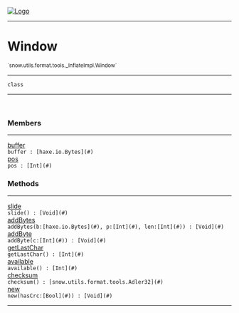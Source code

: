 
[![Logo](../../../../../../images/logo.png)](../../../../../../api/index.html)

---



<h1>Window</h1>
<small>`snow.utils.format.tools._InflateImpl.Window`</small>



---

`class`

---

&nbsp;
&nbsp;



<h3>Members</h3> <hr/><span class="member apipage">
                <a name="buffer"><a class="lift" href="#buffer">buffer</a></a><div class="clear"></div><code class="signature apipage">buffer : [haxe.io.Bytes](#)</code><br/></span>
            <span class="small_desc_flat"></span><span class="member apipage">
                <a name="pos"><a class="lift" href="#pos">pos</a></a><div class="clear"></div><code class="signature apipage">pos : [Int](#)</code><br/></span>
            <span class="small_desc_flat"></span>





<h3>Methods</h3> <hr/><span class="method apipage">
            <a name="slide"><a class="lift" href="#slide">slide</a></a> <div class="clear"></div><code class="signature apipage">slide() : [Void](#)</code><br/><span class="small_desc_flat"></span>
        </span>
    <span class="method apipage">
            <a name="addBytes"><a class="lift" href="#addBytes">addBytes</a></a> <div class="clear"></div><code class="signature apipage">addBytes(b:[haxe.io.Bytes](#)<span></span>, p:[Int](#)<span></span>, len:[Int](#)<span></span>) : [Void](#)</code><br/><span class="small_desc_flat"></span>
        </span>
    <span class="method apipage">
            <a name="addByte"><a class="lift" href="#addByte">addByte</a></a> <div class="clear"></div><code class="signature apipage">addByte(c:[Int](#)<span></span>) : [Void](#)</code><br/><span class="small_desc_flat"></span>
        </span>
    <span class="method apipage">
            <a name="getLastChar"><a class="lift" href="#getLastChar">getLastChar</a></a> <div class="clear"></div><code class="signature apipage">getLastChar() : [Int](#)</code><br/><span class="small_desc_flat"></span>
        </span>
    <span class="method apipage">
            <a name="available"><a class="lift" href="#available">available</a></a> <div class="clear"></div><code class="signature apipage">available() : [Int](#)</code><br/><span class="small_desc_flat"></span>
        </span>
    <span class="method apipage">
            <a name="checksum"><a class="lift" href="#checksum">checksum</a></a> <div class="clear"></div><code class="signature apipage">checksum() : [snow.utils.format.tools.Adler32](#)</code><br/><span class="small_desc_flat"></span>
        </span>
    <span class="method apipage">
            <a name="new"><a class="lift" href="#new">new</a></a> <div class="clear"></div><code class="signature apipage">new(hasCrc:[Bool](#)<span></span>) : [Void](#)</code><br/><span class="small_desc_flat"></span>
        </span>
    





---

&nbsp;
&nbsp;
&nbsp;
&nbsp;